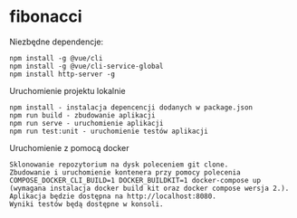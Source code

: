 # fibonacci

Niezbędne dependencje:
```
npm install -g @vue/cli
npm install -g @vue/cli-service-global
npm install http-server -g
```

Uruchomienie projektu lokalnie
```
npm install - instalacja depencencji dodanych w package.json
npm run build - zbudowanie aplikacji
npm run serve - uruchomienie aplikacji
npm run test:unit - uruchomienie testów aplikacji
```
Uruchomienie z pomocą docker
```
Sklonowanie repozytorium na dysk poleceniem git clone.
Zbudowanie i uruchomienie kontenera przy pomocy polecenia COMPOSE_DOCKER_CLI_BUILD=1 DOCKER_BUILDKIT=1 docker-compose up 
(wymagana instalacja docker build kit oraz docker compose wersja 2.).
Aplikacja będzie dostępna na http://localhost:8080.
Wyniki testów będą dostępne w konsoli.
```
